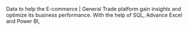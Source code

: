  Data to help the E-commerce | General Trade platform gain insights and optimize its business performance. With the help of SQL, Advance Excel and Power BI,
